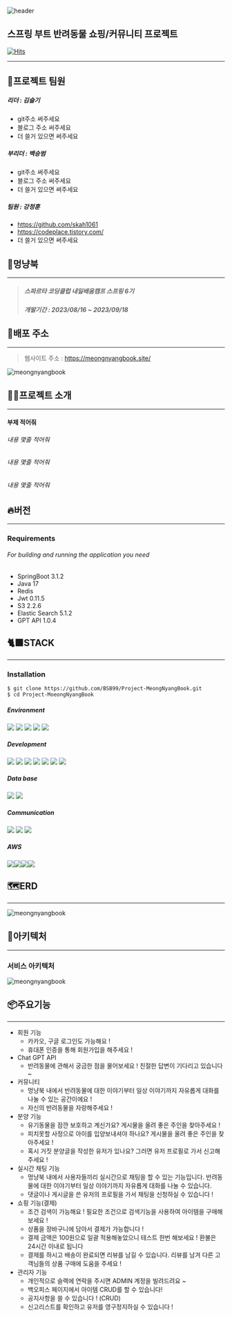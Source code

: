 ![header](https://capsule-render.vercel.app/api?type=waving&color=auto&height=200&section=header&text=Project%20MeongNyangBook&fontSize=70)

스프링 부트 반려동물 쇼핑/커뮤니티 프로젝트
----
[![Hits](https://hits.seeyoufarm.com/api/count/incr/badge.svg?url=https%3A%2F%2Fgithub.com%2FBSB99%2FProject-MeongNyangBook&count_bg=%23555B51&title_bg=%2367DA22&icon=spring.svg&icon_color=%23E7E7E7&title=view&edge_flat=false)](https://hits.seeyoufarm.com)


---

## 💫프로젝트 팀원

##### 리더 : 김슬기

* git주소 써주세요
* 블로그 주소 써주세요
* 더 쓸거 있으면 써주세요

##### 부리더 : 백승범

* git주소 써주세요
* 블로그 주소 써주세요
* 더 쓸거 있으면 써주세요

##### 팀원 : 강정훈

* https://github.com/skah1061
* https://codeplace.tistory.com/
* 더 쓸거 있으면 써주세요

## 🐶멍냥북

---

> ##### 스파르타 코딩클럽 내일배움캠프 스프링 6기
> ##### 개발기간 : 2023/08/16 ~ 2023/09/18

## 📇배포 주소

---
> 웹사이트 주소 : https://meongnyangbook.site/

![meongnyangbook](https://github.com/BSB99/Project-MeongNyangBook/assets/81159848/b5519bc3-51e5-4118-9837-1917cdf656de)

## 🙇‍♂️프로젝트 소개

---

#### 부제 적어줘

###### 내용 몇줄 적어줘

###### 내용 몇줄 적어줘

###### 내용 몇줄 적어줘

## 🔥버전

---

### Requirements

###### For building and running the application you need

* SpringBoot 3.1.2
* Java 17
* Redis
* Jwt 0.11.5
* S3 2.2.6
* Elastic Search 5.1.2
* GPT API 1.0.4

## 🐈‍⬛STACK

---

### Installation

    $ git clone https://github.com/BSB99/Project-MeongNyangBook.git
    $ cd Project-MoeongNyangBook

##### Environment

<img src="https://img.shields.io/badge/gitHub-'181717'?style=for-the-badge&logo=gitHub&logoColor=white">
<img src="https://img.shields.io/badge/git-F05032?style=for-the-badge&logo=git&logoColor=white">
<img src="https://img.shields.io/badge/Spring-6DB33F?style=for-the-badge&logo=Spring&logoColor=white">
<img src="https://img.shields.io/badge/SpringBoot-6DB33F?style=for-the-badge&logo=SpringBoot&logoColor=white">
<img src="https://img.shields.io/badge/githubactions-2088FF?style=for-the-badge&logo=githubactions&logoColor=white">

##### Development

<img src="https://img.shields.io/badge/javascript-F7DF1E?style=for-the-badge&logo=javascript&logoColor=black">
<img src="https://img.shields.io/badge/Java-61DAFB?style=for-the-badge&logo=Java&logoColor=black">
<img src="https://img.shields.io/badge/Docker-2496ED?style=for-the-badge&logo=Docker&logoColor=white">
<img src="https://img.shields.io/badge/elasticsearch-005571?style=for-the-badge&logo=elasticsearch&logoColor=white">
<img src="https://img.shields.io/badge/apachekafka-231F20?style=for-the-badge&logo=apachekafka&logoColor=white">
<img src="https://img.shields.io/badge/Redis-DC382D?style=for-the-badge&logo=Redis&logoColor=white">
<img src="https://img.shields.io/badge/awslambda-FF9900?style=for-the-badge&logo=awslambda&logoColor=white">

##### Data base

<img src="https://img.shields.io/badge/MySql-4479A1?style=for-the-badge&logo=MySql&logoColor=white">
<img src="https://img.shields.io/badge/amazonrds-527FFF?style=for-the-badge&logo=amazonrds&logoColor=white">

##### Communication

<img src="https://img.shields.io/badge/Notion-000000?style=for-the-badge&logo=Notion&logoColor=white">
<img src="https://img.shields.io/badge/Slack-4A154B?style=for-the-badge&logo=Slack&logoColor=white">
<img src="https://img.shields.io/badge/kakaotalk-FFCD00?style=for-the-badge&logo=kakaotalk&logoColor=white">

##### AWS

<img src="https://img.shields.io/badge/amazonaws-232F3E?style=for-the-badge&logo=amazonaws&logoColor=white"><img src="https://img.shields.io/badge/amazons3-569A31?style=for-the-badge&logo=amazons3&logoColor=white"><img src="https://img.shields.io/badge/amazonroute53-8C4FFF?style=for-the-badge&logo=amazonroute53&logoColor=white"><img src="https://img.shields.io/badge/amazonec2-FF9900?style=for-the-badge&logo=amazonec2&logoColor=white">

## 🗺️ERD

---

![meongnyangbook](https://github.com/BSB99/Project-MeongNyangBook/assets/81159848/8be5a87c-9918-4a3b-85e8-052ae60988c3)

## 🧭아키텍처

---

### 서비스 아키텍처

![meongnyangbook](https://github.com/BSB99/Project-MeongNyangBook/assets/81159848/724b180b-13d0-4199-a692-304860718a89)

## 📦주요기능

---

- 회원 기능
    - 카카오, 구글 로그인도 가능해요 !
    - 휴대폰 인증을 통해 회원가입을 해주세요 !
- Chat GPT API
    - 반려동물에 관해서 궁금한 점을 물어보세요 ! 친절한 답변이 기다리고 있습니다 ~
- 커뮤니티
    - 멍냥북 내에서 반려동물에 대한 이야기부터 일상 이야기까지 자유롭게 대화를 나눌 수 있는 공간이에요 !
    - 자신의 반려동물을 자랑해주세요 !
- 분양 기능
    - 유기동물을 잠깐 보호하고 계신가요? 게시물을 올려 좋은 주인을 찾아주세요 !
    - 피치못할 사정으로 아이를 입양보내셔야 하나요? 게시물을 올려 좋은 주인을 찾아주세요 !
    - 혹시 거짓 분양글을 작성한 유저가 있나요? 그러면 유저 프로필로 가서 신고해주세요 !
- 실시간 채팅 기능
    - 멍냥북 내에서 사용자들끼리 실시간으로 채팅을 할 수 있는 기능입니다. 반려동물에 대한 이야기부터 일상 이야기까지 자유롭게 대화를 나눌 수 있습니다.
    - 댓글이나 게시글을 쓴 유저의 프로필을 가서 채팅을 신청하실 수 있습니다 !
- 쇼핑 기능(결제)
    - 조건 검색이 가능해요 ! 필요한 조건으로 검색기능을 사용하여 아이템을 구매해보세요 !
    - 상품을 장바구니에 담아서 결제가 가능합니다 !
    - 결제 금액은 100원으로 일괄 적용해놓았으니 테스트 한번 해보세요 ! 환불은 24시간 이내로 됩니다
    - 결제를 하시고 배송이 완료되면 리뷰를 남길 수 있습니다. 리뷰를 남겨 다른 고객님들의 상품 구매에 도움을 주세요 !
- 관리자 기능
    - 개인적으로 슬랙에 연락을 주시면 ADMIN 계정을 빌려드려요 ~
    - 백오피스 페이지에서 아이템 CRUD를 할 수 있습니다!
    - 공지사항을 쓸 수 있습니다 ! (CRUD)
    - 신고리스트를 확인하고 유저를 영구정지하실 수 있습니다 !

